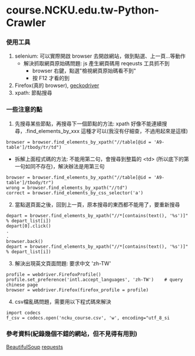 # course.NCKU.edu.tw-Python-Crawler

### 使用工具
1. selenium: 可以實際開啟 browser 去開啟網站，做到點選、上一頁...等動作
    * 解決抓取網頁原始碼問題: js 產生網頁碼用 reqeusts 工具抓不到
        * browser 右鍵，點選"檢視網頁原始碼看不到"
        * 按 F12 才看的到
2. Firefox(真的 browser), [geckodriver](https://github.com/mozilla/geckodriver/releases)
2. xpath: 節點搜尋

### 一些注意的點
1. 先搜尋某些節點，再搜尋下一個節點的方法: xpath 好像不能連續搜尋，.find_elements_by_xxx 這種才可以(我沒有仔細查，不過用起來是這樣)
```python=
browser = browser.find_elements_by_xpath("//table[@id = 'A9-table']/tbody/tr/td")
```
* 拆解上面程式碼的方法: 不能用第二句，會搜尋到整篇的 \<td> (所以底下的第一句如同不存在)，解決辦法是用第三句
```python=
browser = browser.find_elements_by_xpath("//table[@id = 'A9-table']/tbody/tr")
wrong = browser.find_elements_by_xpath("//td")
correct = browser.find_elements_by_css_selector('a')
```
2. 當點選頁面之後，回到上一頁，原本搜尋的東西都不能用了，要重新搜尋
```python=
depart = browser.find_elements_by_xpath("//*[contains(text(), '%s')]" % depart_list[i])
depart[0].click()
.
.
browser.back()
depart = browser.find_elements_by_xpath("//*[contains(text(), '%s')]" % depart_list[i])
```
3. 解決出現英文頁面問題: 要求中文 'zh-TW'
```python=
profile = webdriver.FirefoxProfile()
profile.set_preference('intl.accept_languages', 'zh-TW')    # query chinese page
browser = webdriver.Firefox(firefox_profile = profile)
```
4. csv檔亂碼問題，需要用以下程式碼來解決
```python=
import codecs
f_csv = codecs.open('ncku_course.csv', 'w', encoding="utf_8_si
```

### 參考資料(紀錄幾個不錯的網站，但不見得有用到)
[BeautifulSoup](https://blog.gtwang.org/programming/python-beautiful-soup-module-scrape-web-pages-tutorial/)
[requests](https://blog.gtwang.org/programming/python-requests-module-tutorial/)

